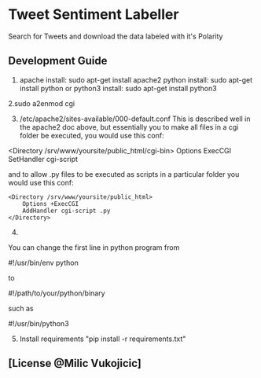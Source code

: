 # Tweet Sentiment Labeller

Search for Tweets and download the data labeled with it's Polarity 


## Development Guide

1. apache install: sudo apt-get install apache2
   python install: sudo apt-get install python
or
   python3 install: sudo apt-get install python3

2.sudo a2enmod cgi

3. /etc/apache2/sites-available/000-default.conf
This is described well in the apache2 doc above, but essentially you to make all files in a cgi folder be executed, you would use this conf:

<Directory /srv/www/yoursite/public_html/cgi-bin>
        Options ExecCGI
        SetHandler cgi-script
    </Directory>

and to allow .py files to be executed as scripts in a particular folder you would use this conf:

    <Directory /srv/www/yoursite/public_html>
        Options +ExecCGI
        AddHandler cgi-script .py
    </Directory>

4.
You can change the first line in python program from

#!/usr/bin/env python

to

#!/path/to/your/python/binary

such as

#!/usr/bin/python3

5. Install requirements "pip install -r requirements.txt"

## [License @Milic Vukojicic]
